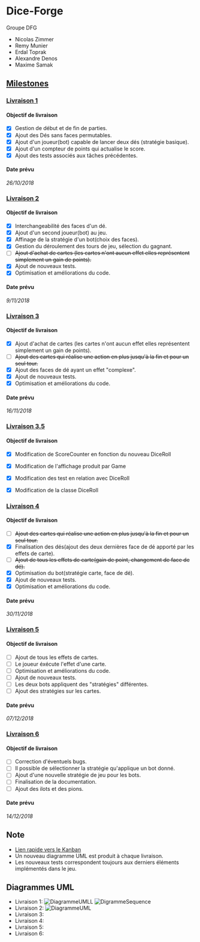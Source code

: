 # Dice-Forge
Groupe DFG

* Nicolas Zimmer
* Remy Munier
* Erdal Toprak
* Alexandre Denos
* Maxime Samak

## [Milestones](https://github.com/SamakM/Dice-Forge/milestones?direction=asc&sort=due_date&state=open)

### [Livraison 1](https://github.com/SamakM/Dice-Forge/milestone/1)
#### Objectif de livraison
- [x] Gestion de début et de fin de parties.
- [x] Ajout des Dés sans faces permutables.
- [x] Ajout d'un joueur(bot) capable de lancer deux dés (stratégie basique).
- [x] Ajout d'un compteur de points qui actualise le score.
- [x] Ajout des tests associés aux tâches précédentes.

#### Date prévu
*26/10/2018*

### [Livraison 2](https://github.com/SamakM/Dice-Forge/milestone/2)
#### Objectif de livraison
- [x] Interchangeabilité des faces d'un dé.
- [x] Ajout d'un second joueur(bot) au jeu.
- [x] Affinage de la stratégie d'un bot(choix des faces).
- [x] Gestion du déroulement des tours de jeu, sélection du gagnant.
- [ ] ~~Ajout d'achat de cartes (les cartes n'ont aucun effet elles représentent simplement un gain de points).~~
- [x] Ajout de nouveaux tests.
- [x] Optimisation et améliorations du code.

#### Date prévu
*9/11/2018*

### [Livraison 3](https://github.com/SamakM/Dice-Forge/milestone/3)
#### Objectif de livraison
- [X] Ajout d'achat de cartes (les cartes n'ont aucun effet elles représentent simplement un gain de points).
- [ ] ~~Ajout des cartes qui réalise une action en plus jusqu'à la fin et pour un seul tour.~~
- [X] Ajout des faces de dé ayant un effet "complexe".
- [X] Ajout de nouveaux tests.
- [X] Optimisation et améliorations du code.

#### Date prévu
*16/11/2018*

### [Livraison 3.5](https://github.com/SamakM/Dice-Forge/milestone/7)
#### Objectif de livraison
- [x] Modification de ScoreCounter en fonction du nouveau DiceRoll 
- [x] Modification de l'affichage produit par Game
- [x] Modification des test en relation avec DiceRoll
- [x] Modification de la classe DiceRoll


### [Livraison 4](https://github.com/SamakM/Dice-Forge/milestone/4)
#### Objectif de livraison
- [ ] ~~Ajout des cartes qui réalise une action en plus jusqu'à la fin et pour un seul tour.~~
- [x] Finalisation des dés(ajout des deux dernières face de dé apporté par les effets de carte).
- [ ] ~~Ajout de tous les effets de carte(gain de point, changement de face de dé).~~
- [x] Optimisation du bot(stratégie carte, face de dé).
- [x] Ajout de nouveaux tests.
- [x] Optimisation et améliorations du code.

#### Date prévu
*30/11/2018*

### [Livraison 5](https://github.com/SamakM/Dice-Forge/milestone/5)
#### Objectif de livraison
- [ ] Ajout de tous les effets de cartes.
- [ ] Le joueur éxécute l'effet d'une carte.
- [ ] Optimisation et améliorations du code. 
- [ ] Ajout de nouveaux tests.
- [ ] Les deux bots appliquent des "stratégies" différentes.
- [ ] Ajout des stratégies sur les cartes.

#### Date prévu
*07/12/2018*

### [Livraison 6](https://github.com/SamakM/Dice-Forge/milestone/6)
#### Objectif de livraison
- [ ] Correction d'éventuels bugs.
- [ ] Il possible de sélectionner la stratégie qu'applique un bot donné.
- [ ] Ajout d'une nouvelle stratégie de jeu pour les bots.
- [ ] Finalisation de la documentation.
- [ ] Ajout des ilots et des pions.

#### Date prévu
*14/12/2018*

## Note

* [Lien rapide vers le Kanban](https://github.com/SamakM/Dice-Forge/projects/2)
* Un nouveau diagramme UML est produit à chaque livraison.
* Les nouveaux tests correspondent toujours aux derniers éléments implémentés dans le jeu.

## Diagrammes UML

* Livraison 1:
  ![DiagrammeUMLL](src/javadoc/UML/iteration1/UML-V1.png)
  ![DigrammeSequence](src/javadoc/UML/iteration1/Sequence_Partie_Iteration_1_DFG.jpg)
* Livraison 2:
  ![DiagrammeUML](src/javadoc/UML/iteration2/Sequence_Partie_Iteration_2_DFG.jpg)
* Livraison 3:
* Livraison 4:
* Livraison 5:
* Livraison 6:
